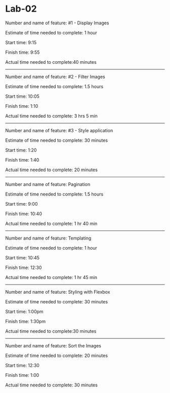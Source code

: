 # Lab-02

Number and name of feature: #1 - Display Images

Estimate of time needed to complete: 1 hour

Start time: 9:15

Finish time: 9:55

Actual time needed to complete:40 minutes
_______________________________________________________

Number and name of feature: #2 - Filter Images

Estimate of time needed to complete: 1.5 hours

Start time: 10:05

Finish time: 1:10

Actual time needed to complete: 3 hrs 5 min
_______________________________________________________

Number and name of feature: #3 - Style application

Estimate of time needed to complete: 30 minutes

Start time: 1:20

Finish time: 1:40

Actual time needed to complete: 20 minutes
_______________________________________________________

Number and name of feature: Pagination

Estimate of time needed to complete: 1.5 hours

Start time: 9:00

Finish time: 10:40

Actual time needed to complete: 1 hr 40 min
_______________________________________________________

Number and name of feature: Templating

Estimate of time needed to complete: 1 hour

Start time: 10:45

Finish time: 12:30

Actual time needed to complete: 1 hr 45 min
_______________________________________________________

Number and name of feature: Styling with Flexbox

Estimate of time needed to complete: 30 minutes

Start time: 1:00pm

Finish time: 1:30pm

Actual time needed to complete:30 minutes
_______________________________________________________

Number and name of feature: Sort the Images

Estimate of time needed to complete: 20 minutes

Start time: 12:30

Finish time: 1:00

Actual time needed to complete: 30 minutes